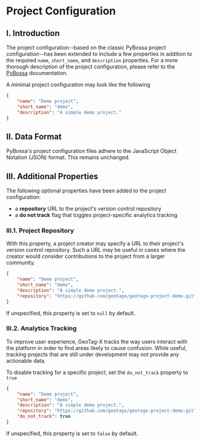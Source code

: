 # Project Configuration

## I. Introduction

The project configuration--based on the classic PyBossa project
configuration--has been extended to include a few properties in
addition to the required `name`, `short_name`, and `description`
properties. For a more thorough description of the project
configuration, please refer to the [PyBossa](http://docs.pybossa.com/en/latest/user/overview.html) documentation.

A minimal project configuration may look like the following

```json
{
    "name": "Demo project",
    "short_name": "demo",
    "description": "A simple demo project."
}
```



## II. Data Format

PyBossa's project configuration files adhere to the JavaScript
Object Notation (JSON) format. This remains unchanged.



## III. Additional Properties

The following optional properties have been added to the project configuration:
- a **repository** URL to the project's version control repository
- a **do not track** flag that toggles project-specific analytics tracking


### III.1. Project Repository

With this property, a project creator may specify a URL to their project's
version control repository. Such a URL may be useful in cases where the creator
would consider contributions to the project from a larger community.

```json
{
    "name": "Demo project",
    "short_name": "demo",
    "description": "A simple demo project.",
    "repository": "https://github.com/geotagx/geotagx-project-demo.git"
}
```

If unspecified, this property is set to `null` by default.


### III.2. Analytics Tracking

To improve user experience, GeoTag-X tracks the way users interact with
the platform in order to find areas likely to cause confusion. While
useful, tracking projects that are still under development may not
provide any actionable data.

To disable tracking for a specific project, set the `do_not_track`
property to `true`

```json
{
    "name": "Demo project",
    "short_name": "demo",
    "description": "A simple demo project.",
    "repository": "https://github.com/geotagx/geotagx-project-demo.git",
    "do_not_track": true
}
```

If unspecified, this property is set to `false` by default.

